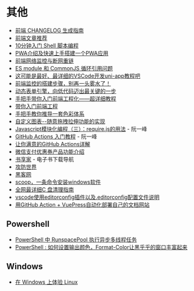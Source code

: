 # 其他

- [前端 CHANGELOG 生成指南](https://godbasin.github.io/2019/11/10/change-log/)
- [前端文章推荐](https://juejin.cn/post/6844903896637259784#heading-9)
- [10分钟入门 Shell 脚本编程](https://juejin.cn/post/6844903553119748109)
- [PWA介绍及快速上手搭建一个PWA应用](https://juejin.cn/post/6844903599445639181)
- [前端网络监控与断网重链](https://segmentfault.com/a/1190000021810076)
- [ES module 和 CommonJS 循环引用问题](http://www.qiutianaimeili.com/html/page/2019/12/fnpo81u8ni9.html)
- [这可能是最好、最详细的VSCode开发uni-app教程吧](https://juejin.cn/post/7090532271257714695#heading-5)
- [前端监控的搭建步骤，别再一头雾水了！](https://juejin.cn/post/7100395869286957092)
- [动态表单引擎，向低代码迈出最关键的一步](https://www.tangshuang.net/8149.html)
- [手把手带你入门前端工程化——超详细教程](https://juejin.cn/post/6892003555818143752)
- [带你入门前端工程](https://woai3c.gitee.io/introduction-to-front-end-engineering/#%E7%AE%80%E4%BB%8B)
- [手把手教你推导一套色彩体系](https://baijiahao.baidu.com/s?id=1686947047665924170&wfr=spider&for=pc)
- [自定义图表--随意拖拽拉伸功能的实现](https://juejin.cn/post/7151692971430117390)
- [Javascript模块化编程（三）：require.js的用法](https://www.ruanyifeng.com/blog/2012/11/require_js.html) - 阮一峰
- [GitHub Actions 入门教程](https://www.ruanyifeng.com/blog/2019/09/getting-started-with-github-actions.html) - 阮一峰
- [让你满意的GitHub Actions详解](https://www.jianshu.com/p/adf755f2ebf9)
- [微信支付优惠券产品功能介绍](https://www.ruanyifeng.com/blog/2019/09/getting-started-with-github-actions.html)
- [书享家](http://shuxiangjia.cn/) - 电子书下载导航
- [攻防世界](https://adworld.xctf.org.cn/home/index?rwNmOdr=1665588907422)
- [黑客网](https://hacknet-os.com/index_base.php)
- [scoop，一条命令安装windows软件](https://juejin.cn/post/7125209151151538184)
- [全网最详细C 盘清理指南](https://www.bilibili.com/video/BV1Wt4y177Vu/?vd_source=6e79f4b68dfe8bd9caa3fea4ec6ef65b)
- [vscode使用editorconfig插件以及.editorconfig配置文件说明](https://blog.csdn.net/Gabriel_wei/article/details/90286668)
- [用GitHub Action + VuePress自动化部署自己的文档网站](https://juejin.cn/post/6937532951223599141)

## Powershell

- [PowerShell 中 RunspacePool 执行异步多线程任务](https://www.cnblogs.com/felixnet/p/10772146.html)
- [PowerShell : 如何设置输出颜色，Format-Color让黑乎乎的窗口丰富起来](https://blog.csdn.net/gjmjack/article/details/121179867)

## Windows

- [在 Windows 上体验 Linux](https://sspai.com/post/43813)

